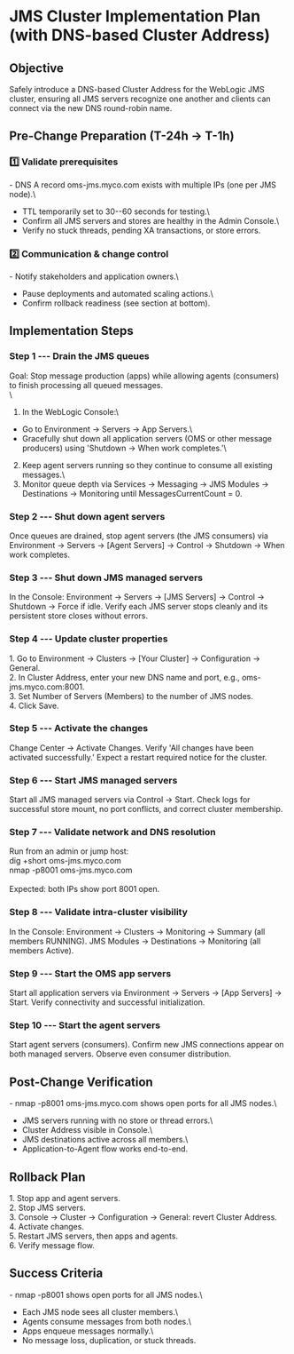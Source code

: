 # JMS Cluster Implementation Plan (with DNS-based Cluster Address)

## Objective

Safely introduce a DNS-based Cluster Address for the WebLogic JMS
cluster, ensuring all JMS servers recognize one another and clients can
connect via the new DNS round-robin name.

## Pre-Change Preparation (T-24h → T-1h)

### 1️⃣ Validate prerequisites

\- DNS A record oms-jms.myco.com exists with multiple IPs (one per JMS
node).\
- TTL temporarily set to 30--60 seconds for testing.\
- Confirm all JMS servers and stores are healthy in the Admin Console.\
- Verify no stuck threads, pending XA transactions, or store errors.

### 2️⃣ Communication & change control

\- Notify stakeholders and application owners.\
- Pause deployments and automated scaling actions.\
- Confirm rollback readiness (see section at bottom).

## Implementation Steps

### Step 1 --- Drain the JMS queues

Goal: Stop message production (apps) while allowing agents (consumers)
to finish processing all queued messages.\
\
1. In the WebLogic Console:\
- Go to Environment → Servers → App Servers.\
- Gracefully shut down all application servers (OMS or other message
producers) using \'Shutdown → When work completes.\'\
2. Keep agent servers running so they continue to consume all existing
messages.\
3. Monitor queue depth via Services → Messaging → JMS Modules →
Destinations → Monitoring until MessagesCurrentCount = 0.

### Step 2 --- Shut down agent servers

Once queues are drained, stop agent servers (the JMS consumers) via
Environment → Servers → \[Agent Servers\] → Control → Shutdown → When
work completes.

### Step 3 --- Shut down JMS managed servers

In the Console: Environment → Servers → \[JMS Servers\] → Control →
Shutdown → Force if idle. Verify each JMS server stops cleanly and its
persistent store closes without errors.

### Step 4 --- Update cluster properties

1\. Go to Environment → Clusters → \[Your Cluster\] → Configuration →
General.\
2. In Cluster Address, enter your new DNS name and port, e.g.,
oms-jms.myco.com:8001.\
3. Set Number of Servers (Members) to the number of JMS nodes.\
4. Click Save.

### Step 5 --- Activate the changes

Change Center → Activate Changes. Verify \'All changes have been
activated successfully.\' Expect a restart required notice for the
cluster.

### Step 6 --- Start JMS managed servers

Start all JMS managed servers via Control → Start. Check logs for
successful store mount, no port conflicts, and correct cluster
membership.

### Step 7 --- Validate network and DNS resolution

Run from an admin or jump host:\
dig +short oms-jms.myco.com\
nmap -p8001 oms-jms.myco.com\
\
Expected: both IPs show port 8001 open.

### Step 8 --- Validate intra-cluster visibility

In the Console: Environment → Clusters → Monitoring → Summary (all
members RUNNING). JMS Modules → Destinations → Monitoring (all members
Active).

### Step 9 --- Start the OMS app servers

Start all application servers via Environment → Servers → \[App
Servers\] → Start. Verify connectivity and successful initialization.

### Step 10 --- Start the agent servers

Start agent servers (consumers). Confirm new JMS connections appear on
both managed servers. Observe even consumer distribution.

## Post-Change Verification

\- nmap -p8001 oms-jms.myco.com shows open ports for all JMS nodes.\
- JMS servers running with no store or thread errors.\
- Cluster Address visible in Console.\
- JMS destinations active across all members.\
- Application-to-Agent flow works end-to-end.

## Rollback Plan

1\. Stop app and agent servers.\
2. Stop JMS servers.\
3. Console → Cluster → Configuration → General: revert Cluster Address.\
4. Activate changes.\
5. Restart JMS servers, then apps and agents.\
6. Verify message flow.

## Success Criteria

\- nmap -p8001 shows open ports for all JMS nodes.\
- Each JMS node sees all cluster members.\
- Agents consume messages from both nodes.\
- Apps enqueue messages normally.\
- No message loss, duplication, or stuck threads.
